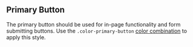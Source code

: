 ## Primary Button

The primary button should be used for in-page functionality and form submitting buttons. Use the `.color-primary-button` [color combination](/colors#color-combinations) to apply this style.